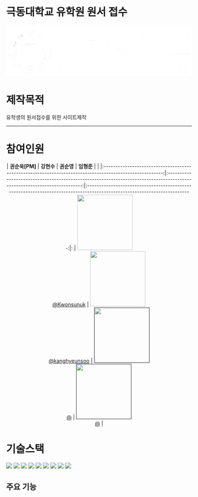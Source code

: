 # 극동대학교 유학원 원서 접수

![대학로고](https://github.com/kanghyeunsoo/readmepratice/blob/main/kdulogo_white.png?raw=true)

# 제작목적

유학생의 원서접수를 위한 사이트제작

-----

# 참여인원



<div align="center">

|                                                                  **권순욱[PM]**                                                                  |                                                                  **강현수**                                                                  |                                                                  **권순영**                                                                                     |                                                                  **임형준**                                                                      |                                                                                                                          |
|:-------------------------------------------------------------------------------------------------------:|:------------------------------------------------------------------------------------------------------------------------:|:-------------------------------------------------------------------------------------------------------------------------:|:
| [<img src="https://avatars.githubusercontent.com/u/163942668?v=4" height=150 width=150> <br/> @Kwonsunuk](https://github.com/Kwonsunuk) | [<img src="https://avatars.githubusercontent.com/u/163082998?v=4" height=150 width=150> <br/> @kanghyeunsoo](https://github.com/kanghyeunsoo) | [<img src="https://avatars.githubusercontent.com/u/44068819?s=400&u=a1b8a0231ed86addc10bbfbac63eee55d03cca41&v=4" height=150 width=150> <br/> @]() | [<img src="https://avatars.githubusercontent.com/u/44068819?s=400&u=a1b8a0231ed86addc10bbfbac63eee55d03cca41&v=4" height=150 width=150> <br/> @]() |

</div>


# 기술스택

<div>
<img src="https://img.shields.io/badge/Java-F7DF1E?style=flat-square"/>

<img src="https://img.shields.io/badge/HTML5-E34F26?style=flat-square&logo=HTML5&logoColor=ffffff"/>

<img src="https://img.shields.io/badge/CSS-1572B6?style=flat-square&logo=CSS3&logoColor=ffffff"/>

<img src="https://img.shields.io/badge/JavaScript-F7DF1E?style=flat-square&logo=JavaScript&logoColor=ffffff"/>

<img src="https://img.shields.io/badge/Bootstrap-7952B3?style=flat-square&logo=Bootstrap&logoColor=white"/>

<img src="https://img.shields.io/badge/Apache Tomcat-F8DC75?style=flat-square&logo=Apache Tomcat&logoColor=black"/>

<img src="https://img.shields.io/badge/jQuery-0769AD?style=flat-square&logo=jQuery&logoColor=white"/> 

<img src="https://img.shields.io/badge/intellijidea-000000?style=flat&logo=intellijidea&logoColor=white"/>

<img src="https://img.shields.io/badge/mysql-4479A1?style=flat&logo=mysql&logoColor=white"/>


</div>

## 주요 기능

